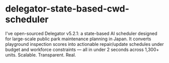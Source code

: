 # delegator-state-based-cwd-scheduler
I've open-sourced Delegator v5.2.1: a state-based AI scheduler designed for large-scale public park maintenance planning in Japan. It converts playground inspection scores into actionable repair/update schedules under budget and workforce constraints — all in under 2 seconds across 1,300+ units. Scalable. Transparent. Real. 
